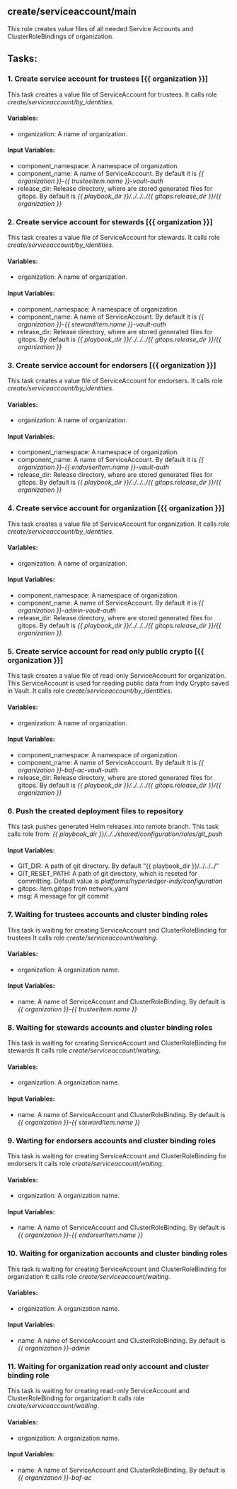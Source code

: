 ## create/serviceaccount/main
This role creates value files of all needed Service Accounts and ClusterRoleBindings of organization.

## Tasks:
### 1. Create service account for trustees [{{ organization }}]
This task creates a value file of ServiceAccount for trustees.
It calls role *create/serviceaccount/by_identities*.

#### Variables:
 - organization: A name of organization.

#### Input Variables:
 - component_namespace: A namespace of organization.
 - component_name: A name of ServiceAccount. By default it is *{{ organization }}-{{ trusteeItem.name }}-vault-auth*
 - release_dir: Release directory, where are stored generated files for gitops. By default is *{{ playbook_dir }}/../../../{{ gitops.release_dir }}/{{ organization }}*

### 2. Create service account for stewards [{{ organization }}]
This task creates a value file of ServiceAccount for stewards.
It calls role *create/serviceaccount/by_identities*.

#### Variables:
 - organization: A name of organization.

#### Input Variables:
 - component_namespace: A namespace of organization.
 - component_name: A name of ServiceAccount. By default it is *{{ organization }}-{{ stewardItem.name }}-vault-auth*
 - release_dir: Release directory, where are stored generated files for gitops. By default is *{{ playbook_dir }}/../../../{{ gitops.release_dir }}/{{ organization }}*

### 3. Create service account for endorsers [{{ organization }}]
This task creates a value file of ServiceAccount for endorsers.
It calls role *create/serviceaccount/by_identities*.

#### Variables:
 - organization: A name of organization.

#### Input Variables:
 - component_namespace: A namespace of organization.
 - component_name: A name of ServiceAccount. By default it is *{{ organization }}-{{ endorserItem.name }}-vault-auth*
 - release_dir: Release directory, where are stored generated files for gitops. By default is *{{ playbook_dir }}/../../../{{ gitops.release_dir }}/{{ organization }}*

### 4. Create service account for organization [{{ organization }}]
This task creates a value file of ServiceAccount for organization.
It calls role *create/serviceaccount/by_identities*.

#### Variables:
 - organization: A name of organization.

#### Input Variables:
 - component_namespace: A namespace of organization.
 - component_name: A name of ServiceAccount. By default it is *{{ organization }}-admin-vault-auth*
 - release_dir: Release directory, where are stored generated files for gitops. By default is *{{ playbook_dir }}/../../../{{ gitops.release_dir }}/{{ organization }}*

### 5. Create service account for read only public crypto [{{ organization }}]
This task creates a value file of read-only ServiceAccount for organization.
This ServiceAccount is used for reading public data from Indy Crypto saved in Vault.
It calls role *create/serviceaccount/by_identities*.

#### Variables:
 - organization: A name of organization.

#### Input Variables:
 - component_namespace: A namespace of organization.
 - component_name: A name of ServiceAccount. By default it is *{{ organization }}-baf-ac-vault-auth*
 - release_dir: Release directory, where are stored generated files for gitops. By default is *{{ playbook_dir }}/../../../{{ gitops.release_dir }}/{{ organization }}*

### 6. Push the created deployment files to repository
This task pushes generated Helm releases into remote branch.
This task calls role from: *{{ playbook_dir }}/../../shared/configuration/roles/git_push*
#### Input Variables:
 - GIT_DIR: A path of git directory. By default "{{ playbook_dir }}/../../../"
 - GIT_RESET_PATH: A path of git directory, which is reseted for committing. Default value is *platforms/hyperledger-indy/configuration*
 - gitops: *item.gitops* from network.yaml
 - msg: A message for git commit

### 7. Waiting for trustees accounts and cluster binding roles
This task is waiting for creating ServiceAccount and ClusterRoleBinding for trustees
It calls role *create/serviceaccount/waiting*.

#### Variables:
 - organization: A organization name.

#### Input Variables:
 - name: A name of ServiceAccount and ClusterRoleBinding. By default is *{{ organization }}-{{ trusteeItem.name }}*

### 8. Waiting for stewards accounts and cluster binding roles
This task is waiting for creating ServiceAccount and ClusterRoleBinding for stewards
It calls role *create/serviceaccount/waiting*.

#### Variables:
 - organization: A organization name.

#### Input Variables:
 - name: A name of ServiceAccount and ClusterRoleBinding. By default is *{{ organization }}-{{ stewardItem.name }}*

### 9. Waiting for endorsers accounts and cluster binding roles
This task is waiting for creating ServiceAccount and ClusterRoleBinding for endorsers
It calls role *create/serviceaccount/waiting*.

#### Variables:
 - organization: A organization name.

#### Input Variables:
 - name: A name of ServiceAccount and ClusterRoleBinding. By default is *{{ organization }}-{{ endorserItem.name }}*

### 10. Waiting for organization accounts and cluster binding roles
This task is waiting for creating ServiceAccount and ClusterRoleBinding for organization
It calls role *create/serviceaccount/waiting*.

#### Variables:
 - organization: A organization name.

#### Input Variables:
 - name: A name of ServiceAccount and ClusterRoleBinding. By default is *{{ organization }}-admin*

### 11. Waiting for organization read only account and cluster binding role
This task is waiting for creating read-only ServiceAccount and ClusterRoleBinding for organization
It calls role *create/serviceaccount/waiting*.

#### Variables:
 - organization: A organization name.

#### Input Variables:
 - name: A name of ServiceAccount and ClusterRoleBinding. By default is *{{ organization }}-baf-ac*
